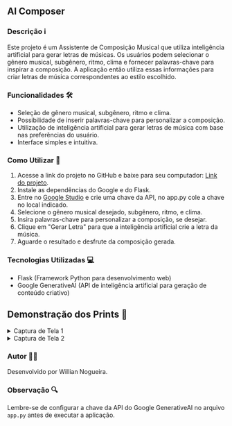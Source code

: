 ﻿## AI Composer


### Descrição ℹ️
Este projeto é um Assistente de Composição Musical que utiliza inteligência artificial para gerar letras de músicas. Os usuários podem selecionar o gênero musical, subgênero, ritmo, clima e fornecer palavras-chave para inspirar a composição. A aplicação então utiliza essas informações para criar letras de música correspondentes ao estilo escolhido.

### Funcionalidades 🛠️
- Seleção de gênero musical, subgênero, ritmo e clima.
- Possibilidade de inserir palavras-chave para personalizar a composição.
- Utilização de inteligência artificial para gerar letras de música com base nas preferências do usuário.
- Interface simples e intuitiva.

### Como Utilizar 🚀
1. Acesse a link do projeto no GitHub e baixe para seu computador: [Link do projeto](https://github.com/WillianNog/Ai_Composer_Alura).
2. Instale as dependências do Google e do Flask.
3. Entre no [Google Studio](https://aistudio.google.com/) e crie uma chave da API, no app.py cole a chave no local indicado.
4. Selecione o gênero musical desejado, subgênero, ritmo, e clima.
5. Insira palavras-chave para personalizar a composição, se desejar.
6. Clique em "Gerar Letra" para que a inteligência artificial crie a letra da música.
7. Aguarde o resultado e desfrute da composição gerada.

### Tecnologias Utilizadas 💻
- Flask (Framework Python para desenvolvimento web)
- Google GenerativeAI (API de inteligência artificial para geração de conteúdo criativo)

## Demonstração dos Prints 📸

<details>
  <summary>Captura de Tela 1</summary>
  
  ![Captura de Tela 1](https://github.com/WillianNog/Ai_Composer_Alura/blob/main/Captura%20de%20tela%202024-05-10%20013340.png)
</details>

<details>
  <summary>Captura de Tela 2</summary>
  
  ![Captura de Tela 2](https://github.com/WillianNog/Ai_Composer_Alura/blob/main/Captura%20de%20tela%202024-05-10%20013614.png)
</details>


### Autor 👨‍💻
Desenvolvido por Willian Nogueira.

### Observação 🔍
Lembre-se de configurar a chave da API do Google GenerativeAI no arquivo `app.py` antes de executar a aplicação.




